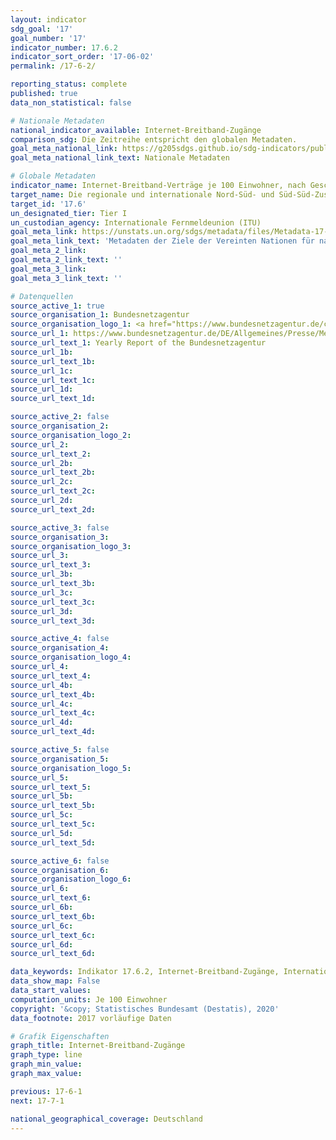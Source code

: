 ```yaml
---
layout: indicator
sdg_goal: '17'
goal_number: '17'
indicator_number: 17.6.2
indicator_sort_order: '17-06-02'
permalink: /17-6-2/

reporting_status: complete
published: true
data_non_statistical: false

# Nationale Metadaten
national_indicator_available: Internet-Breitband-Zugänge
comparison_sdg: Die Zeitreihe entspricht den globalen Metadaten.
goal_meta_national_link: https://g205sdgs.github.io/sdg-indicators/public/MetaDe/17.6.2.pdf
goal_meta_national_link_text: Nationale Metadaten

# Globale Metadaten
indicator_name: Internet-Breitband-Verträge je 100 Einwohner, nach Geschwindigkeit
target_name: Die regionale und internationale Nord-Süd- und Süd-Süd-Zusammenarbeit und Dreieckskooperation im Bereich Wissenschaft, Technologie und Innovation und den Zugang dazu verbessern und den Austausch von Wissen zu einvernehmlich festgelegten Bedingungen verstärken, unter anderem durch eine bessere Abstimmung zwischen den vorhandenen Mechanismen, insbesondere auf Ebene der Vereinten Nationen, und durch einen globalen Mechanismus zur Technologieförderung
target_id: '17.6'
un_designated_tier: Tier I
un_custodian_agency: Internationale Fernmeldeunion (ITU)
goal_meta_link: https://unstats.un.org/sdgs/metadata/files/Metadata-17-06-02.pdf
goal_meta_link_text: 'Metadaten der Ziele der Vereinten Nationen für nachhaltige Entwicklung'
goal_meta_2_link: 
goal_meta_2_link_text: ''
goal_meta_3_link: 
goal_meta_3_link_text: ''

# Datenquellen
source_active_1: true
source_organisation_1: Bundesnetzagentur
source_organisation_logo_1: <a href="https://www.bundesnetzagentur.de/cln_122/DE/Home/home_node.html"><img src="https://g205sdgs.github.io/sdg-indicators/public/OrgImgDe/bundesnetzagentur.png" alt="Logo bundesnetzagentur" style="height:60px; width:148px"/></a>
source_url_1: https://www.bundesnetzagentur.de/DE/Allgemeines/Presse/Mediathek/Berichte/berichte-node.html
source_url_text_1: Yearly Report of the Bundesnetzagentur
source_url_1b: 
source_url_text_1b: 
source_url_1c: 
source_url_text_1c: 
source_url_1d: 
source_url_text_1d: 

source_active_2: false
source_organisation_2: 
source_organisation_logo_2: 
source_url_2: 
source_url_text_2: 
source_url_2b: 
source_url_text_2b: 
source_url_2c: 
source_url_text_2c: 
source_url_2d: 
source_url_text_2d: 

source_active_3: false
source_organisation_3: 
source_organisation_logo_3: 
source_url_3: 
source_url_text_3: 
source_url_3b: 
source_url_text_3b: 
source_url_3c: 
source_url_text_3c: 
source_url_3d: 
source_url_text_3d: 

source_active_4: false
source_organisation_4: 
source_organisation_logo_4: 
source_url_4: 
source_url_text_4: 
source_url_4b: 
source_url_text_4b: 
source_url_4c: 
source_url_text_4c: 
source_url_4d: 
source_url_text_4d: 

source_active_5: false
source_organisation_5: 
source_organisation_logo_5: 
source_url_5: 
source_url_text_5: 
source_url_5b: 
source_url_text_5b: 
source_url_5c: 
source_url_text_5c: 
source_url_5d: 
source_url_text_5d: 

source_active_6: false
source_organisation_6: 
source_organisation_logo_6: 
source_url_6: 
source_url_text_6: 
source_url_6b: 
source_url_text_6b: 
source_url_6c: 
source_url_text_6c: 
source_url_6d: 
source_url_text_6d: 

data_keywords: Indikator 17.6.2, Internet-Breitband-Zugänge, Internationale Fernmeldeunion (ITU)
data_show_map: False
data_start_values: 
computation_units: Je 100 Einwohner
copyright: '&copy; Statistisches Bundesamt (Destatis), 2020'
data_footnote: 2017 vorläufige Daten

# Grafik Eigenschaften
graph_title: Internet-Breitband-Zugänge
graph_type: line
graph_min_value: 
graph_max_value: 

previous: 17-6-1
next: 17-7-1

national_geographical_coverage: Deutschland
---
```


